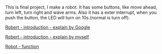 This is final project, I make a robot.
It has some buttons, like move ahead, turn left, turn right and wave arms.
Also it has a exter interrupt, when you push the button, the LED will turn on 10s.(normal is turn off).

[Robert - introduction - explain by Google](https://www.youtube.com/watch?v=99UVQk92m80)

[Robert - introduction - explain by myself](https://www.youtube.com/watch?v=oUicEzv6nLg)

[Robot - function](https://www.youtube.com/watch?v=69MvjFMwTcA)
